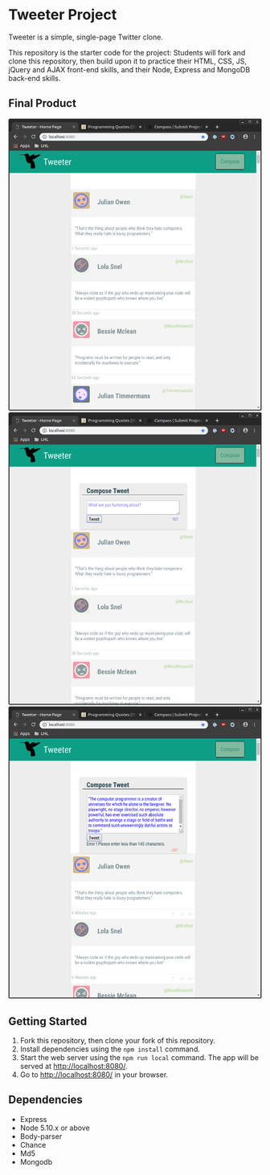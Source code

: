 # Tweeter Project

Tweeter is a simple, single-page Twitter clone.

This repository is the starter code for the project: Students will fork and clone this repository, then build upon it to practice their HTML, CSS, JS, jQuery and AJAX front-end skills, and their Node, Express and MongoDB back-end skills.

## Final Product

![Loading page](https://github.com/SanjayaE/tweeter/blob/master/docs/load.png?raw=true)
![Compose](https://github.com/SanjayaE/tweeter/blob/master/docs/compose.png?raw=true)
![Error when more than 140 characters](https://github.com/SanjayaE/tweeter/blob/master/docs/error.png?raw=true)


## Getting Started

1. Fork this repository, then clone your fork of this repository.
2. Install dependencies using the `npm install` command.
3. Start the web server using the `npm run local` command. The app will be served at <http://localhost:8080/>.
4. Go to <http://localhost:8080/> in your browser.

## Dependencies

- Express
- Node 5.10.x or above
- Body-parser
- Chance
- Md5
- Mongodb
